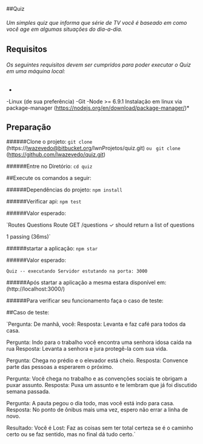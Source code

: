 ##Quiz
###### Um simples quiz que informa que série de TV você é baseado em como você age em algumas situações do dia-a-dia.

## Requisitos
###### Os seguintes requisitos devem ser cumpridos para poder executar o Quiz em uma máquina local:

*
-Linux (de sua preferência)
-Git
-Node >= 6.9.1 Instalação em linux via package-manager (https://nodejs.org/en/download/package-manager/)*


## Preparação

######Clone o projeto:
`git clone` (https://lwazevedo@bitbucket.org/lwnProjetos/quiz.git) 
`ou `
`git clone` (https://github.com/lwazevedo/quiz.git)

######Entre no Diretório: `cd quiz`

##Execute os comandos a seguir:

######Dependências do projeto: `npm install`

######Verificar api: `npm test`

######Valor esperado:

 `Routes Questions
    Route GET /questions
      ✓ should return a list of questions


  1 passing (36ms)` 


######startar a aplicação:
`npm star`

######Valor esperado: 

`Quiz -- executando
Servidor estutando na porta: 3000`

######Após startar a aplicação a mesma estara disponível em: (http://localhost:3000/)


######Para verificar seu funcionamento faça o caso de teste: 

##Caso de teste: 

`Pergunta: De manhã, você:
Resposta: Levanta e faz café para todos da casa.


Pergunta: Indo para o trabalho você encontra uma senhora idosa caída na rua
Resposta: Levanta a senhora e jura protegê-la com sua vida.


Pergunta: Chega no prédio e o elevador está cheio.
Resposta: Convence parte das pessoas a esperarem o próximo.


Pergunta: Você chega no trabalho e as convenções sociais te obrigam a puxar assunto.
Resposta: Puxa um assunto e te lembram que já foi discutido semana passada.

Pergunta: A pauta pegou o dia todo, mas você está indo para casa.
Resposta: No ponto de ônibus mais uma vez, espero não errar a linha de novo.


Resultado: Você é Lost: Faz as coisas sem ter total certeza se é o caminho certo ou se faz sentido, mas no final dá tudo certo.`


 